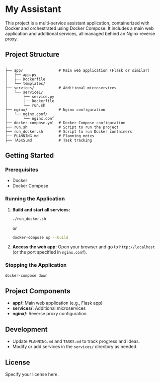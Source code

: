 # My Assistant

This project is a multi-service assistant application, containerized with Docker and orchestrated using Docker Compose. It includes a main web application and additional services, all managed behind an Nginx reverse proxy.

## Project Structure

```
.
├── app/                # Main web application (Flask or similar)
│   ├── app.py
│   ├── Dockerfile
│   └── templates/
├── services/           # Additional microservices
│   └── service1/
│       ├── service.py
│       ├── Dockerfile
│       └── run.sh
├── nginx/              # Nginx configuration
│   └── nginx.conf/
│       └── nginx.conf
├── docker-compose.yml  # Docker Compose configuration
├── run.sh              # Script to run the project
├── run_docker.sh       # Script to run Docker containers
├── PLANNING.md         # Planning notes
├── TASKS.md            # Task tracking
```

## Getting Started

### Prerequisites
- Docker
- Docker Compose

### Running the Application

1. **Build and start all services:**
   ```sh
   ./run_docker.sh
   ```
   or
   ```sh
   docker-compose up --build
   ```

2. **Access the web app:**
   Open your browser and go to `http://localhost` (or the port specified in `nginx.conf`).

### Stopping the Application

```sh
docker-compose down
```

## Project Components

- **app/**: Main web application (e.g., Flask app)
- **services/**: Additional microservices
- **nginx/**: Reverse proxy configuration

## Development
- Update `PLANNING.md` and `TASKS.md` to track progress and ideas.
- Modify or add services in the `services/` directory as needed.

## License
Specify your license here.
